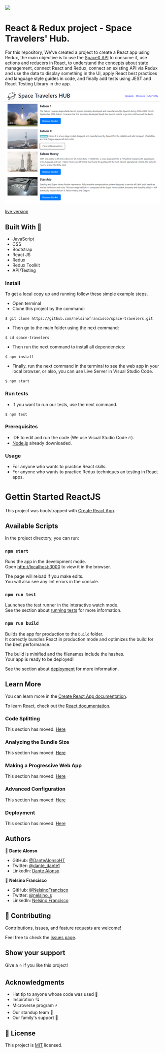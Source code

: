 ![](https://img.shields.io/badge/Microverse-blueviolet) 

# React & Redux project - Space Travelers' Hub.

For this repository, We've created a project to create a React app using Redux, the main objective is to use the [SpaceX API](https://api.spacexdata.com/v3) to consume it, use actions and reducers in React, to understand the concepts about state management, connect React and Redux, connect an existing API via Redux and use the data to display something in the UI, apply React best practices and language style guides in code, and finally add tests using JEST and React Testing Library in the app.

<center>
<div>
    <img src="./assets/SpaceTravelersHUB.PNG">
</div>
</center>

[live version](https://space-travelers-ndg.netlify.app)

## Built With 🔨

- JavaScript
- CSS
- Bootstrap
- React JS
- Redux
- Redux Toolkit
- API/Testing

### Install

To get a local copy up and running follow these simple example steps.

- Open terminal
- Clone this project by the command:

`$ git clone https://github.com/nelsinofrancisco/space-travelers.git`

- Then go to the main folder using the next command:

`$ cd space-travelers`

- Then run the next command to install all dependencies:

`$ npm install`

- Finally, run the next command in the terminal to see the web app in your local browser, or also, you can use Live Server in Visual Studio Code.

`$ npm start`

### Run tests

- If you want to run our tests, use the next command.

` $ npm test `

### Prerequisites

- IDE to edit and run the code (We use Visual Studio Code 🔥).
- [Node.js](https://nodejs.org/en/download/) already downloaded.

### Usage

- For anyone who wants to practice React skills.
- For anyone who wants to practice Redux techniques an testing in React apps.

# Gettin Started ReactJS

This project was bootstrapped with [Create React App](https://github.com/facebook/create-react-app).

## Available Scripts

In the project directory, you can run:

### `npm start`

Runs the app in the development mode.\
Open [http://localhost:3000](http://localhost:3000) to view it in the browser.

The page will reload if you make edits.\
You will also see any lint errors in the console.

### `npm run test`

Launches the test runner in the interactive watch mode.\
See the section about [running tests](https://facebook.github.io/create-react-app/docs/running-tests) for more information.

### `npm run build`

Builds the app for production to the `build` folder.\
It correctly bundles React in production mode and optimizes the build for the best performance.

The build is minified and the filenames include the hashes.\
Your app is ready to be deployed!

See the section about [deployment](https://facebook.github.io/create-react-app/docs/deployment) for more information.

## Learn More

You can learn more in the [Create React App documentation](https://facebook.github.io/create-react-app/docs/getting-started).

To learn React, check out the [React documentation](https://reactjs.org/).

### Code Splitting

This section has moved: [Here](https://facebook.github.io/create-react-app/docs/code-splitting)

### Analyzing the Bundle Size

This section has moved: [Here](https://facebook.github.io/create-react-app/docs/analyzing-the-bundle-size)

### Making a Progressive Web App

This section has moved: [Here](https://facebook.github.io/create-react-app/docs/making-a-progressive-web-app)

### Advanced Configuration

This section has moved: [Here](https://facebook.github.io/create-react-app/docs/advanced-configuration)

### Deployment

This section has moved: [Here](https://facebook.github.io/create-react-app/docs/deployment)

## Authors

👤 **Dante Alonso**

- GitHub: [@DanteAlonsoHT](https://github.com/DanteAlonsoHT)
- Twitter: [@dante_dante1](https://twitter.com/dante_dante1)
- LinkedIn: [Dante Alonso](https://www.linkedin.com/in/dante-alonso/)

👤 **Nelsino Francisco**

- GitHub: [@NelsinoFrancisco](https://github.com/nelsinofrancisco)
- Twitter: [@nelsino_s](https://twitter.com/nelsino_s)
- LinkedIn: [Nelsino Francisco](https://www.linkedin.com/in/nelsinofrancisco/)

## 🤝 Contributing

Contributions, issues, and feature requests are welcome!

Feel free to check the [issues page](https://github.com/nelsinofrancisco/space-travelers/issues).

## Show your support

Give a ⭐️ if you like this project!

## Acknowledgments

- Hat tip to anyone whose code was used 🔰
- Inspiration 💘
- Microverse program ⚡
- Our standup team 🏹
- Our family's support 🙌

## 📝 License

This project is [MIT](./LICENSE) licensed.
